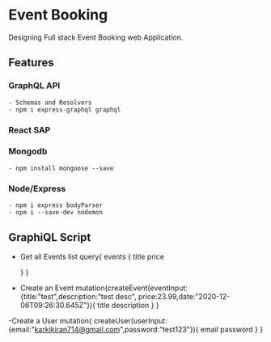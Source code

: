 # Event Booking

Designing Full stack Event Booking web Application.

## Features

### GraphQL API
	- Schemas and Resolvers
	- npm i express-graphql graphql
### React SAP

### Mongodb
	- npm install mongoose --save
### Node/Express
	- npm i express bodyParser
	- npm i --save-dev nodemon

## GraphiQL  Script
- Get all Events list
	query{
	events {
		title
		price
		
	}
	}

- Create an Event
	mutation{createEvent(eventInput:{title:"test",description:"test desc", price:23.99,date:"2020-12-06T09:26:30.645Z"}){
	title
	description
	}
	}

-Create a User
	mutation{
	createUser(userInput:{email:"karkikiran714@gmail.com",password:"test123"}){
		email
		password
	}
	}